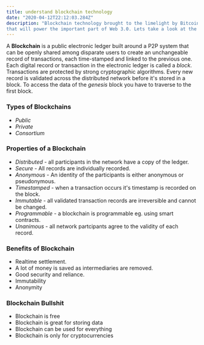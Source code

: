```yaml
---
title: understand blockchain technology
date: "2020-04-12T22:12:03.284Z"
description: "Blockchain technology brought to the limelight by Bitcoin implementation is a promising tech 
that will power the important part of Web 3.0. Lets take a look at the confusing parts of the BlockChain Technology."
---
```


A **Blockchain** is a public electronic ledger built around a P2P system that can be openly shared among disparate users to create an unchangeable record of transactions, each time-stamped and linked to the previous one.
Each digital record or transaction in the electronic ledger is called a *block*.
Transactions are protected by strong cryptographic algorithms.
Every new record is validated across the distributed network before it's stored in a block.
To access the data of the *genesis* block you have to traverse to the first block.

### Types of Blockchains
+ *Public*
+ *Private*
+ *Consortium*

### Properties of a Blockchain

+ *Distributed* - all participants in the network have a copy of the ledger.
+ *Secure* -  All records are individually recorded.
+ *Anonymous* - An identity of the participants is either anonymous or pseudonymous.
+ *Timestamped* - when a transaction occurs it's timestamp is recorded on the block.
+ *Immutable* - all validated transaction records are irreversible and cannot be changed.
+ *Programmable* - a blockchain is programmable eg. using smart contracts.
+ *Unanimous* - all network partcipants agree to the validity of each record.

### Benefits of Blockchain

+ Realtime settlement.
+ A lot of money is saved as intermediaries are removed.
+ Good security and reliance.
+ Immutability
+ Anonymity
  
### Blockchain Bullshit

+ Blockchain is free
+ Blockchain is great for storing data
+ Blockchain can be used for everything
+ Blockchain is only for cryptocurrencies